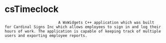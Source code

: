 # csTimeclock
                            A WxWidgets C++ application which was built for Cardinal Signs Inc which allows employees to sign in and log their hours of work. The application is capable of keeping track of multiple users and exporting employee reports. 
